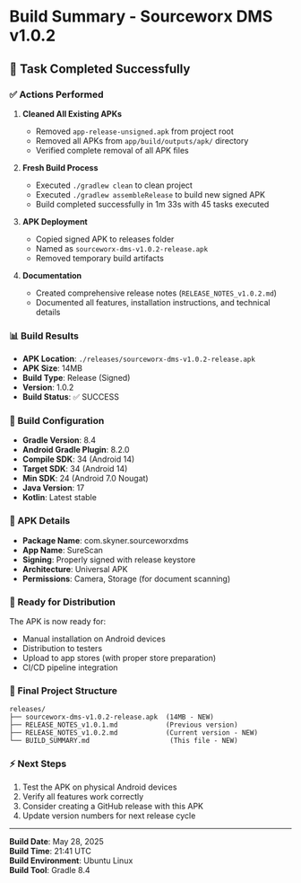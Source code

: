 # Build Summary - Sourceworx DMS v1.0.2

## 🎯 Task Completed Successfully

### ✅ Actions Performed

1. **Cleaned All Existing APKs**
   - Removed `app-release-unsigned.apk` from project root
   - Removed all APKs from `app/build/outputs/apk/` directory
   - Verified complete removal of all APK files

2. **Fresh Build Process**
   - Executed `./gradlew clean` to clean project
   - Executed `./gradlew assembleRelease` to build new signed APK
   - Build completed successfully in 1m 33s with 45 tasks executed

3. **APK Deployment**
   - Copied signed APK to releases folder
   - Named as `sourceworx-dms-v1.0.2-release.apk`
   - Removed temporary build artifacts

4. **Documentation**
   - Created comprehensive release notes (`RELEASE_NOTES_v1.0.2.md`)
   - Documented all features, installation instructions, and technical details

### 📊 Build Results

- **APK Location**: `./releases/sourceworx-dms-v1.0.2-release.apk`
- **APK Size**: 14MB
- **Build Type**: Release (Signed)
- **Version**: 1.0.2
- **Build Status**: ✅ SUCCESS

### 🔧 Build Configuration

- **Gradle Version**: 8.4
- **Android Gradle Plugin**: 8.2.0
- **Compile SDK**: 34 (Android 14)
- **Target SDK**: 34 (Android 14)
- **Min SDK**: 24 (Android 7.0 Nougat)
- **Java Version**: 17
- **Kotlin**: Latest stable

### 📱 APK Details

- **Package Name**: com.skyner.sourceworxdms
- **App Name**: SureScan
- **Signing**: Properly signed with release keystore
- **Architecture**: Universal APK
- **Permissions**: Camera, Storage (for document scanning)

### 🚀 Ready for Distribution

The APK is now ready for:
- Manual installation on Android devices
- Distribution to testers
- Upload to app stores (with proper store preparation)
- CI/CD pipeline integration

### 📁 Final Project Structure

```
releases/
├── sourceworx-dms-v1.0.2-release.apk  (14MB - NEW)
├── RELEASE_NOTES_v1.0.1.md            (Previous version)
├── RELEASE_NOTES_v1.0.2.md            (Current version - NEW)
└── BUILD_SUMMARY.md                    (This file - NEW)
```

### ⚡ Next Steps

1. Test the APK on physical Android devices
2. Verify all features work correctly
3. Consider creating a GitHub release with this APK
4. Update version numbers for next release cycle

---

**Build Date**: May 28, 2025  
**Build Time**: 21:41 UTC  
**Build Environment**: Ubuntu Linux  
**Build Tool**: Gradle 8.4

